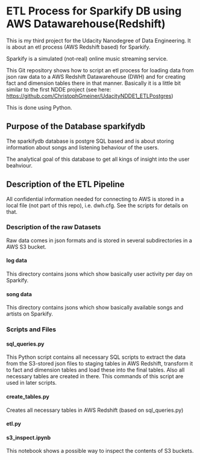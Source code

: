 # ETL Process for Sparkify DB using AWS Datawarehouse(Redshift)

This is my third project for the Udacity Nanodegree of Data Engineering. It is about an etl process (AWS Redshift based) for Sparkify.

Sparkify is a simulated (not-real) online music streaming service.

This Git repository shows how to script an etl process for loading data from json raw data to a AWS Redshift Datawarehouse (DWH) and for creating fact and dimension tables there in that manner. Basically it is a little bit similar to the first NDDE project (see here: https://github.com/ChristophGmeiner/UdacityNDDE1_ETLPostgres)

This is done using Python.

## Purpose of the Database sparkifydb

The sparkifydb database is postgre SQL based and is about storing information about songs and listening behaviour of the users.

The analytical goal of this database to get all kings of insight into the user beahviour.

## Description of the ETL Pipeline
All confidential information needed for connecting to AWS is stored in a local file (not part of this repo), i.e. dwh.cfg. See the scripts for details on that.

### Description of the raw Datasets

Raw data comes in json formats and is stored in several subdirectories in a AWS S3 bucket.

#### log data
This directory contains jsons which show basically user activity per day on Sparkify.

#### song data
This directory contains jsons which show basically available songs and artists on Sparkify.

### Scripts and Files

#### sql_queries.py
This Python script contains all necessary SQL scripts to extract the data from the S3-stored json files to staging tables in AWS Redshift, transform it to fact and dimension tables and load these into the final tables.
Also all necessary tables are created in there. This commands of this script are used in later scripts.

#### create_tables.py
Creates all necessary tables in AWS Redshift (based on sql_queries.py)

#### etl.py

#### s3_inspect.ipynb
This notebook shows a possible way to inspect the contents of S3 buckets.